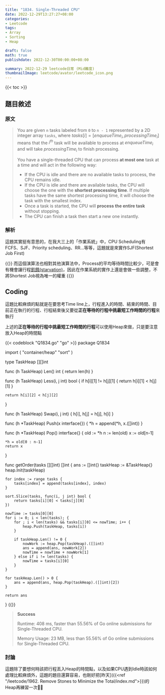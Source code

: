 ```yaml
---
title: "1834. Single-Threaded CPU"
date: 2022-12-29T13:27:27+08:00
categories:
- Leetcode
tags:
- Array
- Sorting
- Heap

draft: false
math: true
publishdate: 2022-12-30T00:00:00+08:00

summary: 2022-12-29 leetcode日常 (Mid難度)
thumbnailImage: leetcode/avator/leetcode_icon.png
---
```


{{< toc >}}

## 題目敘述

### 原文

> You are given `n` tasks labeled from `0` to `n - 1` represented by a 2D integer array `tasks`, where $tasks[i] = [enqueueTime_{i}, processingTime_{i}]$ means that the $i^{th}$ task will be available to process at $enqueueTime_{i}$ and will take $processingTime_{i}$ to finish processing.
>
> You have a single-threaded CPU that can process **at most one** task at a time and will act in the following way:
>
> - If the CPU is idle and there are no available tasks to process, the CPU remains idle.
> - If the CPU is idle and there are available tasks, the CPU will choose the one with the **shortest processing time**. If multiple tasks have the same shortest processing time, it will choose the task with the smallest index.
> - Once a task is started, the CPU will **process the entire task** without stopping.
> - The CPU can finish a task then start a new one instantly.
>

### 解析

這題其實挺有意思的，在我大三上的「作業系統」中，CPU Scheduling有FCFS、SJF、Priority scheduling、RR...等等，這題就是來實作SJF(Shortest Job First)

{{<alert info>}}
而這個演算法也相對其他演算法中，Process的平均等待時間比較少，可是會有機會讓行程[飢餓(starvation)](https://en.wikipedia.org/wiki/Starvation_(computer_science))，因此在作業系統的實作上還是會做一些調整，不將Shortest Job視為唯一的權重
{{</alert>}}

## Coding

這題比較麻煩的點就是在要思考Time line上，行程進入的時間、結束的時間、目前正在執行的行程、行程結束後又要從**正在等待的行程中挑最短工作時間的行程**來執行

上述的**正在等待的行程中挑最短工作時間的行程**可以使用Heap來做，只是要注意放入Heap的時間點

<!-- markdownlint-disable -->
{{< codeblock "Q1834.go" "go" >}}
package Q1834

import (
    "container/heap"
    "sort"
)

type TaskHeap [][]int

func (h TaskHeap) Len() int {
    return len(h)
}

func (h TaskHeap) Less(i, j int) bool {
    if h[i][1] != h[j][1] {
        return h[i][1] < h[j][1]
    }

    return h[i][2] < h[j][2]
}

func (h TaskHeap) Swap(i, j int) {
    h[i], h[j] = h[j], h[i]
}

func (h *TaskHeap) Push(x interface{}) {
    *h = append(*h, x.([]int))
}

func (h *TaskHeap) Pop() interface{} {
    old := *h
    n := len(old)
    x := old[n-1]

    *h = old[0 : n-1]
    return x
}

func getOrder(tasks [][]int) []int {
    ans := []int{}
    taskHeap := &TaskHeap{}
    heap.Init(taskHeap)

    for index := range tasks {
        tasks[index] = append(tasks[index], index)
    }

    sort.Slice(tasks, func(i, j int) bool {
        return tasks[i][0] < tasks[j][0]
    })

    nowTime := tasks[0][0]
    for i := 0; i < len(tasks); {
        for ; i < len(tasks) && tasks[i][0] <= nowTime; i++ {
            heap.Push(taskHeap, tasks[i])
        }

        if taskHeap.Len() != 0 {
            nowWork := heap.Pop(taskHeap).([]int)
            ans = append(ans, nowWork[2])
            nowTime = nowTime + nowWork[1]
        } else if i != len(tasks) {
            nowTime = tasks[i][0]
        }
    }

    for taskHeap.Len() > 0 {
        ans = append(ans, heap.Pop(taskHeap).([]int)[2])
    }

    return ans
}
{{</codeblock>}}
<!-- markdownlint-restore -->

> **Success**
>
> Runtime: 408 ms, faster than 55.56% of Go online submissions for Single-Threaded CPU.
>
> Memory Usage: 23 MB, less than 55.56% of Go online submissions for Single-Threaded CPU.

### 討論

這題除了要想何時該把行程丟入Heap的時間點，以及如果CPU遇到Idle時該如何處理比較麻煩外，這題的題目還算容易，也剛好把[昨天]({{<ref "/leetcode/1962. Remove Stones to Minimize the Total/index.md">}})的Heap再練習一次🤣🤣
